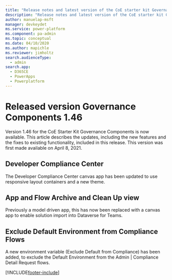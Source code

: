 ```yaml
---
title: "Release notes and latest version of the CoE starter kit Governance components 1.46 | MicrosoftDocs"
description: "Release notes and latest version of the CoE starter kit Governance components 1.46."
author: manuelap-msft
manager: devkeydet
ms.service: power-platform
ms.component: pa-admin
ms.topic: conceptual
ms.date: 04/10/2020
ms.author: mapichle
ms.reviewer: jimholtz
search.audienceType: 
  - admin
search.app: 
  - D365CE
  - PowerApps
  - Powerplatform
---
```


# Released version Governance Components 1.46

Version 1.46 for the CoE Starter Kit Governance Components is now available. This article describes the updates, including the new features and the fixes to existing functionality, included in this release. This version was first made available on April 8, 2021.

## Developer Compliance Center

The Developer Compliance Center canvas app has been updated to use responsive layout containers and a new theme.

## App and Flow Archive and Clean Up view

Previously a model driven app, this has now been replaced with a canvas app to enable solution import into Dataverse for Teams.

## Exclude Default Environment from Compliance Flows

A new environment variable (Exclude Default from Compliance) has been added, to exclude the Default Environment from the Admin | Compliance Detail Request flows.

[!INCLUDE[footer-include](../../../includes/footer-banner.md)]